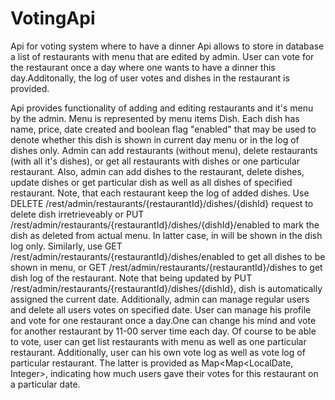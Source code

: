 # VotingApi
Api for voting system where to have a dinner
Api allows to store in database a list of restaurants with menu that are edited by admin. User can vote for the restaurant once a day where one wants to have a dinner this day.Additonally, the log of user votes and dishes in the restaurant is provided. 

Api provides functionality of adding and editing restaurants and it's menu by the admin. Menu is represented by menu items Dish. 
Each dish has name, price, date created and boolean flag "enabled" that may be used to denote whether this dish is shown in current day menu or in the log of dishes only.
Admin can add restaurants (without menu), delete restaurants (with all it's dishes), or get all restaurants with dishes or one particular restaurant.
Also, admin can add dishes to the restaurant, delete dishes, update dishes or get particular dish as well as all dishes of specified restaurant.
Note, that each restaurant keep the log of added dishes. Use DELETE /rest/admin/restaurants/{restaurantId}/dishes/{dishId} request to delete dish irretrieveably or PUT /rest/admin/restaurants/{restaurantId}/dishes/{dishId}/enabled to mark the dish as deleted from actual menu.
In latter case, in will be shown in the dish log only. Similarly, use GET  /rest/admin/restaurants/{restaurantId}/dishes/enabled to get all dishes to be shown in menu, or
GET /rest/admin/restaurants/{restaurantId}/dishes to get dish log of the restaurant. Note that being updated by PUT /rest/admin/restaurants/{restaurantId}/dishes/{dishId},
dish is automatically assigned the current date.
Additionally, admin can manage regular users and delete all users votes on specified date.
User can manage his profile and vote for one  restaurant once a day.One can change his mind and vote for another restaurant by 11-00 server time each day. 
Of course to be able to vote, user can get list restaurants with menu as well as one particular restaurant. Additionally, user can his own vote log as well as vote log of particular restaurant. The latter is provided as Map<Map<LocalDate, Integer>, 
indicating how much users gave their votes for this restaurant on a particular date.

